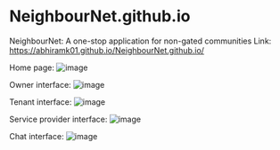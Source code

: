 # NeighbourNet.github.io
NeighbourNet: A one-stop application for non-gated communities
Link: https://abhiramk01.github.io/NeighbourNet.github.io/

Home page:
![image](https://github.com/user-attachments/assets/b03ed815-aceb-4331-b6b0-ec3757c830f1)

Owner interface:
![image](https://github.com/user-attachments/assets/03d59619-3fc8-4ad1-b117-03c10b33c8ce)

Tenant interface:
![image](https://github.com/user-attachments/assets/12bcab67-c820-4af7-92a8-a1fd9be5be80)

Service provider interface:
![image](https://github.com/user-attachments/assets/e148fffa-5cfe-444a-87b2-72ea25421be5)

Chat interface:
![image](https://github.com/user-attachments/assets/1de6c713-acf4-4d66-b7c2-a8a7245cc775)

